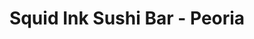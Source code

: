 ---
layout: place
title: "Squid Ink Sushi Bar - Peoria"
permalink: /arizona/peoria/squid-ink-sushi-bar-peoria.html
stateAbbr: AZ
stateName: Arizona
cityName: Peoria
seo:
  name: "Squid Ink Sushi Bar - Peoria"
  type: Restaurant
  links: http://www.squidinksushi.com/
description: "Squid Ink Sushi Bar - Peoria serves delicious sushi in Peoria, Arizona. Try fresh Japanese dishes for a great dining experience. "
place_id: ChIJK00X6aVdK4cR_JTJqoPMcAI
photos:
  - name: >-
      places/ChIJK00X6aVdK4cR_JTJqoPMcAI/photos/AeeoHcJO9vOBVPl-pEej7Umun2b7sin5KnDGCGzeRfolAnzPL_BxCFWKk-Q2NMV3n31PlRpno_aWv1Zd0YllrZ8OJbPTCKlup_Xda3746YuoQZ0-jMpxqsPjQ3K2zaYYtQV0V8V4PJ9e_5RbseMP7BF2ouuDx_n0uswO87W26YIwJq2li8XJEi36KusmM46Pyup3fjQXa_MyyC43i2cSTjm2fr337GgLqQUsGzXUvFDuMVn87rs6rhgqdFdVAFexjxK_7YQ3YzH1f9-0--0-rPVsnYtTQvtlbVb9NCST-YneUy-zCw
    widthPx: 800
    heightPx: 600
    authorAttributions:
      - displayName: Squid Ink Sushi Bar - Peoria
        uri: https://maps.google.com/maps/contrib/116544610006956430949
        photoUri: >-
          https://lh3.googleusercontent.com/a/ACg8ocIh9sA7zBjv01ncRIxOHBsMRIrgXUEjef66k4wsZSNu60H6Bw=s100-p-k-no-mo
    flagContentUri: >-
      https://www.google.com/local/imagery/report/?cb_client=maps_api_places.places_api&image_key=!1e10!2sAF1QipM2POTQYyaBbfzvJ3Jp1rFVBIKUjh5WFnnOgcVn&hl=en-US
    googleMapsUri: >-
      https://www.google.com/maps/place//data=!3m4!1e2!3m2!1sAF1QipM2POTQYyaBbfzvJ3Jp1rFVBIKUjh5WFnnOgcVn!2e10!4m2!3m1!1s0x872b5da5e9174d2b:0x270cc83aac994fc
  - name: >-
      places/ChIJK00X6aVdK4cR_JTJqoPMcAI/photos/AeeoHcLdjFNAsMDnEN814JmHAw9Nvpr5ZWLcohnYoNNtxueiQCYAFNPsCfK74d8q7smlMeUovvJL22zpcX_fVVhzHQ2EQ-P_8576sZmiEdo7Ukn1qsNH6MdPpawDz-inuPtDkhzXqjE728Wzz9AIrCIphjJe65n4kSpVB6FG7HxgGmMZe0TJlnEPky5IUpdz_EMJq2Q45II0G27kItTxwHt_83uN8OqNXQW2yBTF6SLoiY3XgTXGJABDAPwyFFOLPz6SlKA3MySvZKnwRQThvocKBl7-czlCEy_32m5l3bJRjQiGw3I7JWZsdvwv4BGirI3yiBKYaYyAS7eo16bxw8TjbVd4NhTsXvAFdBEWydIVjfjIAoTklJfJCEQ-aTsSgl4XJeUmNd3U5gh6NNdPKR_dV08bz38T9f6MYsmeHohZ_BRGEQ
    widthPx: 4032
    heightPx: 3024
    authorAttributions:
      - displayName: Erica Lucci
        uri: https://maps.google.com/maps/contrib/100505367984526381563
        photoUri: >-
          https://lh3.googleusercontent.com/a-/ALV-UjUHAlu5DBp9g83aVI6fRHRFbA20fKu1QHg1tFp8e7xlj0g1gPAP=s100-p-k-no-mo
    flagContentUri: >-
      https://www.google.com/local/imagery/report/?cb_client=maps_api_places.places_api&image_key=!1e10!2sCIHM0ogKEICAgICswbCnOg&hl=en-US
    googleMapsUri: >-
      https://www.google.com/maps/place//data=!3m4!1e2!3m2!1sCIHM0ogKEICAgICswbCnOg!2e10!4m2!3m1!1s0x872b5da5e9174d2b:0x270cc83aac994fc
  - name: >-
      places/ChIJK00X6aVdK4cR_JTJqoPMcAI/photos/AeeoHcJGKOiUDysWG21JV2iaUM5c7CsPUmLmZtyWEIfhaeZ8TVKg1JFJw5BvobdV-zCXXhA5tg6kfjO9NOUO7fJNZ2xJgSzuWkqERk7pFtZ1V9o9MXAARt10V46VGg6R4mOVNL0zGuDn5_7spjVckPMi3MTP0kxyjfvdW_AHQodoA2ZraC956ASOMy9bKXbrMr8l1mC_wNq8Lc8nW0W2co5qqfXQeBGpERyTq1HS-7lIFnESEgOnaFdsaIQG_MNCYuPUYq9cDWYOdvbhULiXcKCm7h3FsA-bAGBH-4VPN4khOSF2B8li0iaQoz-_Iu4bSH_oFmdSSs4d_MsE8YDQJz-_OrW7mx8m3erA4DY5UEfrOXklfuVVxwVoJgMbZPSATfvPHhA0R-IAjXF0iLsb8f-5MBtm2KKSIDL8uELP1qwr7A0
    widthPx: 4800
    heightPx: 3600
    authorAttributions:
      - displayName: CE Begay
        uri: https://maps.google.com/maps/contrib/103996215214991337062
        photoUri: >-
          https://lh3.googleusercontent.com/a-/ALV-UjVYxFeqxab21Qte0YZ26Nh2OL9ja_S1I6R9QfGuZZwDfUxXgGnc=s100-p-k-no-mo
    flagContentUri: >-
      https://www.google.com/local/imagery/report/?cb_client=maps_api_places.places_api&image_key=!1e10!2sCIHM0ogKEICAgIDf5uTSXg&hl=en-US
    googleMapsUri: >-
      https://www.google.com/maps/place//data=!3m4!1e2!3m2!1sCIHM0ogKEICAgIDf5uTSXg!2e10!4m2!3m1!1s0x872b5da5e9174d2b:0x270cc83aac994fc
  - name: >-
      places/ChIJK00X6aVdK4cR_JTJqoPMcAI/photos/AeeoHcLMwsMN6kf5yQVnhiKI3ZGc4XKVg8_06zvtFBVBQbStbIO0jgYJptTUZrtn9DKIgRhrqDX79J1mnEYTK-tn6Ckikl5U9yZX09BGihVXuhH1lm2eEydcZIH1ZyqEH3ayvBimk6KM2T_j3qK6u9TKWpw7aRevuxcVughH4xWvh5OzqnxmFArRUnh7rDrnPGLtCIN8vpBoaZYzMBfOzwNemOVeEd8udrgHDSA5_MB2U8ggUTaum61Jkz-eR8pP5j0i42OZBHsgWjqovC_ckiLHRAiCH1K1dHBU_S4I5WvfeMYloW_JlnDAwvv_5trCIBPUD3YpNT_B_kIlIYqWZspgbCG-F-jsu-CytLFX_yrqETelJVFhT8sIcrFIHEm-MS4lM7O_MwRhpCCptyGPN_U_7usqWMJFrmDkVrZ-nq7M94bFiTkM
    widthPx: 4000
    heightPx: 3000
    authorAttributions:
      - displayName: Bernadette E Washington
        uri: https://maps.google.com/maps/contrib/113013198161852496938
        photoUri: >-
          https://lh3.googleusercontent.com/a-/ALV-UjXP1B1HBysm5jcXZBbG3F7yX-nrBZv2kvNG4aybPXtYbaKYhBYMvA=s100-p-k-no-mo
    flagContentUri: >-
      https://www.google.com/local/imagery/report/?cb_client=maps_api_places.places_api&image_key=!1e10!2sCIHM0ogKEICAgIDzvOGKqgE&hl=en-US
    googleMapsUri: >-
      https://www.google.com/maps/place//data=!3m4!1e2!3m2!1sCIHM0ogKEICAgIDzvOGKqgE!2e10!4m2!3m1!1s0x872b5da5e9174d2b:0x270cc83aac994fc
  - name: >-
      places/ChIJK00X6aVdK4cR_JTJqoPMcAI/photos/AeeoHcIN7YudlPcY2eNBU0afkdueUVUW-YldtG7DftVT_bHr3QSg3kT3ZA6vXBQWbAZcK0HS6UiS-ZDHwTnxrAU04RjLYWNLx4ALXHPx6vp7ZQGdw2falQ_FXtouS9nhm21LSFpBl2kORkaG-uxzzhS8fZHq9Y4AiAJxheLVFrd5_yaDsfBaJdDUaw4U3DNqeM2JNl66-QM7VDWJfbY2MRuShgm9VpWc_iH-M284-4UbJmrd1ywKQ2ywC47un1A3loNOlSBe5dYpIqAqGkkf27-mMu8f6EV57q0MRnSkRLG7EcIubByf71kLduKkH5a8qAi6CxJ47xEEsAExprmnGoXsZuakNrQrx_DQzy_0729_EjQH8dWdZD9A7lw0ViyRIhCbOSY84XNVk29AtRsTZLqh052BBfmpm-c-A4QxUcRxG95LRA
    widthPx: 4000
    heightPx: 3000
    authorAttributions:
      - displayName: Ariel Bautista
        uri: https://maps.google.com/maps/contrib/116957087590985108299
        photoUri: >-
          https://lh3.googleusercontent.com/a-/ALV-UjV2TCsuZjyGUGc8VIiV_l6_r-7GdqbzmU3i5ZUfLa3MWJ8nWEQ=s100-p-k-no-mo
    flagContentUri: >-
      https://www.google.com/local/imagery/report/?cb_client=maps_api_places.places_api&image_key=!1e10!2sCIHM0ogKEICAgIC9ruTaNQ&hl=en-US
    googleMapsUri: >-
      https://www.google.com/maps/place//data=!3m4!1e2!3m2!1sCIHM0ogKEICAgIC9ruTaNQ!2e10!4m2!3m1!1s0x872b5da5e9174d2b:0x270cc83aac994fc
  - name: >-
      places/ChIJK00X6aVdK4cR_JTJqoPMcAI/photos/AeeoHcJZVuihfHqNOG6ZkEr2Ih6yNv-n1Hdb4b_hvxv5MWrxMDu-g7k9E1dFRi35fk3EuiljR7eLc2Bv9uAY7Z4JDyvmLVlnSrPzT8kCXENoif9U-cd90JiDRMjEdtt33ENYvPZtSchawistb7t88fV5_eZXaL-JA0_oyGrwQyAD-XOsAfHJfGXc45hYqZ878_wDpP9fp-bOdzcwQDeXh6JBVu_Z-dMTD20XTPq_pzoo0jkiKu2JOoQ7CwmL3zP-ylDjEYOTL32S9sWux2GXFel-ETg8f4khTasnbOc1iofjTqHhgSY6x681hlhx7q0Qokk17lSadDMeMj63IKDEBHMh00UTFTNF2aq5jiSSx4bxfXuS5sGepqAi9-Gi4kv_BYtMnr-o1TimJsMIWR6DtmBNEiEEP-6qevWxF8A-B-nDUk9lN5c
    widthPx: 4000
    heightPx: 3000
    authorAttributions:
      - displayName: Brian Bainto
        uri: https://maps.google.com/maps/contrib/101447087689687567538
        photoUri: >-
          https://lh3.googleusercontent.com/a-/ALV-UjVUfFK6HKS9WB8dIgUo22BbFtBBe2wCqwxkJavJSBVKMivvMLLAJw=s100-p-k-no-mo
    flagContentUri: >-
      https://www.google.com/local/imagery/report/?cb_client=maps_api_places.places_api&image_key=!1e10!2sCIHM0ogKEICAgIC-0NO-uwE&hl=en-US
    googleMapsUri: >-
      https://www.google.com/maps/place//data=!3m4!1e2!3m2!1sCIHM0ogKEICAgIC-0NO-uwE!2e10!4m2!3m1!1s0x872b5da5e9174d2b:0x270cc83aac994fc
  - name: >-
      places/ChIJK00X6aVdK4cR_JTJqoPMcAI/photos/AeeoHcL20lZPqssdS1gq8hraBd9XTxb_Ega3tIUv_tnZMboXyJOpIZoT1ZDBKPlfEVU7lslIfgdcQuN3A4no8mZp6cFC_EoJqmrl3LrGypTrQx8W_eTxdzEkduTjLstipis6gO4h0NQS3OUpcfHEbuE2TbMl8yIBszpgcIrjXWj3_jtBi5vzT1iNq8jZuiXP3XxAPIx7v2m_SVtrBIGZ8kIuX9csuF9qAJ1lKz0Hhc0tp82Xc0IEjGSpVe8melphw-zlwRytpFUIgLw2edhKAUIPKB3lvCXSqdshsiCMfSVJy8zWO6Y3j5Q1kDJr0NA5kj38oynUCw9liZmfLxLWbXpXXbVCnRu-RepTAgibTWlkzUOhmSRYlV67SZPkcsPThK0NfmJ3b66ZyjqgN948Pe6fYA9HBNPMO2qTyW3Z42Zkx0h9fQ
    widthPx: 3024
    heightPx: 4032
    authorAttributions:
      - displayName: Tony Khoury
        uri: https://maps.google.com/maps/contrib/108267487284051404553
        photoUri: >-
          https://lh3.googleusercontent.com/a-/ALV-UjUsjyP29uB5p62qS-mrpSXtbzDLlUWV4wBVaIbuauzgg_1D4LA=s100-p-k-no-mo
    flagContentUri: >-
      https://www.google.com/local/imagery/report/?cb_client=maps_api_places.places_api&image_key=!1e10!2sCIHM0ogKEICAgMCAg4KQHw&hl=en-US
    googleMapsUri: >-
      https://www.google.com/maps/place//data=!3m4!1e2!3m2!1sCIHM0ogKEICAgMCAg4KQHw!2e10!4m2!3m1!1s0x872b5da5e9174d2b:0x270cc83aac994fc
  - name: >-
      places/ChIJK00X6aVdK4cR_JTJqoPMcAI/photos/AeeoHcJPQP-_B5EnxEHoiMT2dSuNmCIrf1btLLynDbJOWuews7MLi0_rumCnU317-leH5IPJAf20BVUEYwRq2b7f9GY2A5cIciIZPnE_LMDOqLn1j_3DFFk7Bja15u7UEx2kHfsqO1t7HEAk94njbXunqSG4R4aNLIzZd59hviqC0frLzLvmZSGJ4mnaiKaFLUXcgGVuVrbaRp1SUW-f46kdhthDPp-oWyfYpK2xRh4jthQRpB1n8TaNyq52ljS_8f2gTLadcC_cUG0-hc2GoiNDJkAv6OYCiM-ZTxKe1zVkgUyNRsFfhwjXE2WQbbSWxiMiym2oqlQRhsiFVH42pAPiizbJoPTEw4SLh34dX6g6NpNPcsk02Ki9f7q7_FW6axfJx2SspoADSEUo54aMXyaJnMJIQceIxDuztPwhdQRQaAAkZb0
    widthPx: 3600
    heightPx: 4800
    authorAttributions:
      - displayName: CE Begay
        uri: https://maps.google.com/maps/contrib/103996215214991337062
        photoUri: >-
          https://lh3.googleusercontent.com/a-/ALV-UjVYxFeqxab21Qte0YZ26Nh2OL9ja_S1I6R9QfGuZZwDfUxXgGnc=s100-p-k-no-mo
    flagContentUri: >-
      https://www.google.com/local/imagery/report/?cb_client=maps_api_places.places_api&image_key=!1e10!2sCIHM0ogKEICAgIDf5uTS3gE&hl=en-US
    googleMapsUri: >-
      https://www.google.com/maps/place//data=!3m4!1e2!3m2!1sCIHM0ogKEICAgIDf5uTS3gE!2e10!4m2!3m1!1s0x872b5da5e9174d2b:0x270cc83aac994fc
  - name: >-
      places/ChIJK00X6aVdK4cR_JTJqoPMcAI/photos/AeeoHcIE5gEqDz2v8ydn6KRPbf9JDnK9Zww3ujxLJmVadEMckNkeQghFYRLX2iH7GczFXLRxg2B8AqWbjyYiNtSwnnELzK04e2a6kH37Zsd5SLKXqMa82VAowFa_UZ57GxTfkgddViwyQaq0oNqI8TUg1b2M8ICq4HO6I2eLiTLKmA7yZQ-duRsiLvRrh1FPX_AMhCcLQn9XpOwGXDoBc8MjjMULhO8cW7P0X_dZf1NIfPFOBBVxBtngXQUTZ9Ki2-adIhAz_5QjVrG0scSXusRrtGAfPn0wz1AP841CRClDc_TGmCPiuH2bkwvLoGWzYAe8ucciU3gWaEXsl8GBEmnYb15IrpWP29MpvrtkhAEaKjLtZS6YO3o8_dZLhScPBGUqSELuq0V-YBFII7jFSUntSVTL2gR2Lx4gPzkrXPMSVxGQKbEe
    widthPx: 3000
    heightPx: 4000
    authorAttributions:
      - displayName: Trina Foster, AZ Realtor
        uri: https://maps.google.com/maps/contrib/101093710971642307401
        photoUri: >-
          https://lh3.googleusercontent.com/a-/ALV-UjVP-KvTw8OkHdQhutuC949aSfO3Uce-gxaj7KelmhCNoXzgaeAS6g=s100-p-k-no-mo
    flagContentUri: >-
      https://www.google.com/local/imagery/report/?cb_client=maps_api_places.places_api&image_key=!1e10!2sCIHM0ogKEICAgICr-6mfqwE&hl=en-US
    googleMapsUri: >-
      https://www.google.com/maps/place//data=!3m4!1e2!3m2!1sCIHM0ogKEICAgICr-6mfqwE!2e10!4m2!3m1!1s0x872b5da5e9174d2b:0x270cc83aac994fc
  - name: >-
      places/ChIJK00X6aVdK4cR_JTJqoPMcAI/photos/AeeoHcJheHEZ8VE9X_FQeMUL4dnPsp3NavfT1ydrrQXpA_oLeSDzffcbu6U_JEHt7OVjg8M6UI5LXhTwWS_gZXAPNbptNT3JEfMX58IAPrnxwdZV-H0mMXx6fV-Zic-pbtoUYh13VV4sAA727P4JjSIyifk1_GmgV7d7dbKuyDF2zZG4-h3-yAPYk7W1oLtgeuRMhOcId-CsoOVE5_WTLEa856IVOsb6ezDYWHmuEiWLoEpcmRyn83mEZkCEbiuFnA443dfwxbJVHefAXwJ09eE6yh4a8Q9DqbDB3sWb9nAJItGKL4NpKBaj5_q7S3kv1Abmpz90PTO7Q94c13AMf_Dx729QuZy0g5_ERGak999z7QJzQ1BLC90d8EkBd-vBTFD7gOEU91JoaWel6sHrGGB6b2PmAnAh7BvhlP2aUN2WnTXOuux2
    widthPx: 3024
    heightPx: 4032
    authorAttributions:
      - displayName: Carla Ackley
        uri: https://maps.google.com/maps/contrib/110591221151486007124
        photoUri: >-
          https://lh3.googleusercontent.com/a-/ALV-UjXRlu8NKSeyzkXWWUNcwcxmDu_5ZsXZG9iiypuh_fTEqc9KrHNJ=s100-p-k-no-mo
    flagContentUri: >-
      https://www.google.com/local/imagery/report/?cb_client=maps_api_places.places_api&image_key=!1e10!2sCIHM0ogKEICAgICh-oq7zQE&hl=en-US
    googleMapsUri: >-
      https://www.google.com/maps/place//data=!3m4!1e2!3m2!1sCIHM0ogKEICAgICh-oq7zQE!2e10!4m2!3m1!1s0x872b5da5e9174d2b:0x270cc83aac994fc
address: '9947 W Happy Valley Pkwy #109, Peoria, AZ 85383, USA'
street: '9947 W Happy Valley Pkwy #109'
city: Peoria
state: AZ
zip: '85383'
country: USA
neighborhood: Lake Pleasant Pavilion North
latitude: '33.710567'
longitude: '-112.273244'
accessibility_options:
  wheelchairAccessibleParking: true
  wheelchairAccessibleEntrance: true
  wheelchairAccessibleRestroom: true
  wheelchairAccessibleSeating: true
business_status: OPERATIONAL
name: Squid Ink Sushi Bar - Peoria
google_maps_links:
  directionsUri: >-
    https://www.google.com/maps/dir//''/data=!4m7!4m6!1m1!4e2!1m2!1m1!1s0x872b5da5e9174d2b:0x270cc83aac994fc!3e0
  placeUri: https://maps.google.com/?cid=175865251345569020
  writeAReviewUri: >-
    https://www.google.com/maps/place//data=!4m3!3m2!1s0x872b5da5e9174d2b:0x270cc83aac994fc!12e1
  reviewsUri: >-
    https://www.google.com/maps/place//data=!4m4!3m3!1s0x872b5da5e9174d2b:0x270cc83aac994fc!9m1!1b1
  photosUri: >-
    https://www.google.com/maps/place//data=!4m3!3m2!1s0x872b5da5e9174d2b:0x270cc83aac994fc!10e5
primary_type: Sushi Restaurant
opening_hours:
  regular: null
  current: null
secondary_opening_hours:
  regular:
    weekdayDescriptions: null
    type: null
  current:
    weekdayDescriptions: null
    type: null
phone: (623) 561-7747
price_level: PRICE_LEVEL_MODERATE
price_range: $20 &ndash; $30
rating: '4.2'
rating_count: 857
website: http://www.squidinksushi.com/
reviews: null
parking_options: null
payment_options: null
allow_dogs: null
curbside_pickup: null
delivery: null
dine_in: null
good_for_children: null
good_for_groups: null
good_for_sports: null
live_music: null
menu_for_children: null
outdoor_seating: null
reservable: null
restroom: null
serves_beer: null
serves_breakfast: null
serves_brunch: null
serves_cocktails: null
serves_coffee: null
serves_dinner: null
serves_dessert: null
serves_lunch: null
serves_vegetarian_food: null
serves_wine: null
takeout: null
summary: null

---